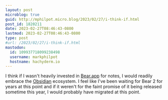 ```yaml
---
layout: post
microblog: true
guid: http://mphilpot.micro.blog/2023/02/27/i-think-if.html
post_id: 1820211
date: 2023-02-27T08:46:43-0800
lastmod: 2023-02-27T08:46:43-0800
type: post
#url: /2023/02/27/i-think-if.html
mastodon:
  id: 109937718099238498
  username: markphilpot
  hostname: hachyderm.io
---
```

I think if I wasn't heavily invested in [Bear.app](https://bear.app) for notes, I would readily embrace the [Obsidian](https://obsidian.md) ecosystem. I feel like I've been waiting for Bear 2 for years at this point and if it weren't for the faint promise of it being released sometime this year, I would probably have migrated at this point.

